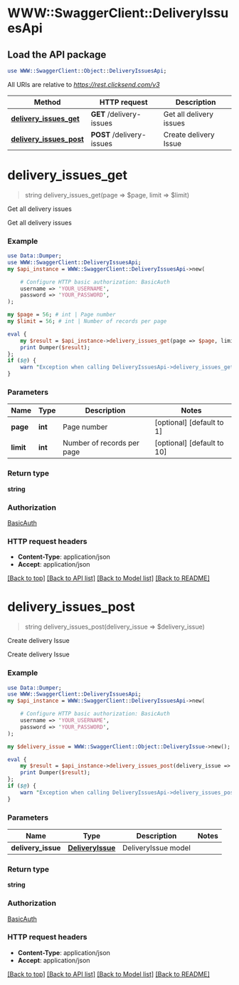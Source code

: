 # WWW::SwaggerClient::DeliveryIssuesApi

## Load the API package
```perl
use WWW::SwaggerClient::Object::DeliveryIssuesApi;
```

All URIs are relative to *https://rest.clicksend.com/v3*

Method | HTTP request | Description
------------- | ------------- | -------------
[**delivery_issues_get**](DeliveryIssuesApi.md#delivery_issues_get) | **GET** /delivery-issues | Get all delivery issues
[**delivery_issues_post**](DeliveryIssuesApi.md#delivery_issues_post) | **POST** /delivery-issues | Create delivery Issue


# **delivery_issues_get**
> string delivery_issues_get(page => $page, limit => $limit)

Get all delivery issues

Get all delivery issues

### Example 
```perl
use Data::Dumper;
use WWW::SwaggerClient::DeliveryIssuesApi;
my $api_instance = WWW::SwaggerClient::DeliveryIssuesApi->new(

    # Configure HTTP basic authorization: BasicAuth
    username => 'YOUR_USERNAME',
    password => 'YOUR_PASSWORD',
);

my $page = 56; # int | Page number
my $limit = 56; # int | Number of records per page

eval { 
    my $result = $api_instance->delivery_issues_get(page => $page, limit => $limit);
    print Dumper($result);
};
if ($@) {
    warn "Exception when calling DeliveryIssuesApi->delivery_issues_get: $@\n";
}
```

### Parameters

Name | Type | Description  | Notes
------------- | ------------- | ------------- | -------------
 **page** | **int**| Page number | [optional] [default to 1]
 **limit** | **int**| Number of records per page | [optional] [default to 10]

### Return type

**string**

### Authorization

[BasicAuth](../README.md#BasicAuth)

### HTTP request headers

 - **Content-Type**: application/json
 - **Accept**: application/json

[[Back to top]](#) [[Back to API list]](../README.md#documentation-for-api-endpoints) [[Back to Model list]](../README.md#documentation-for-models) [[Back to README]](../README.md)

# **delivery_issues_post**
> string delivery_issues_post(delivery_issue => $delivery_issue)

Create delivery Issue

Create delivery Issue

### Example 
```perl
use Data::Dumper;
use WWW::SwaggerClient::DeliveryIssuesApi;
my $api_instance = WWW::SwaggerClient::DeliveryIssuesApi->new(

    # Configure HTTP basic authorization: BasicAuth
    username => 'YOUR_USERNAME',
    password => 'YOUR_PASSWORD',
);

my $delivery_issue = WWW::SwaggerClient::Object::DeliveryIssue->new(); # DeliveryIssue | DeliveryIssue model

eval { 
    my $result = $api_instance->delivery_issues_post(delivery_issue => $delivery_issue);
    print Dumper($result);
};
if ($@) {
    warn "Exception when calling DeliveryIssuesApi->delivery_issues_post: $@\n";
}
```

### Parameters

Name | Type | Description  | Notes
------------- | ------------- | ------------- | -------------
 **delivery_issue** | [**DeliveryIssue**](DeliveryIssue.md)| DeliveryIssue model | 

### Return type

**string**

### Authorization

[BasicAuth](../README.md#BasicAuth)

### HTTP request headers

 - **Content-Type**: application/json
 - **Accept**: application/json

[[Back to top]](#) [[Back to API list]](../README.md#documentation-for-api-endpoints) [[Back to Model list]](../README.md#documentation-for-models) [[Back to README]](../README.md)

